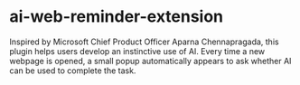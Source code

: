 # ai-web-reminder-extension
Inspired by Microsoft Chief Product Officer Aparna Chennapragada, this plugin helps users develop an instinctive use of AI. Every time a new webpage is opened, a small popup automatically appears to ask whether AI can be used to complete the task.
